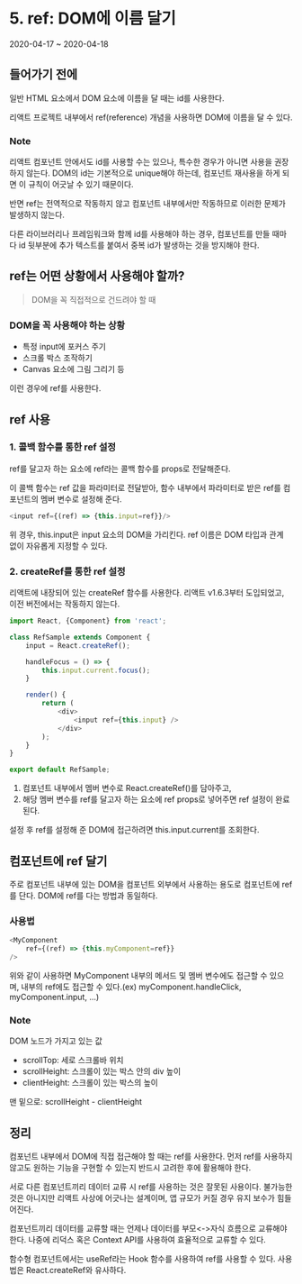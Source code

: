 # 5. ref: DOM에 이름 달기
2020-04-17 ~ 2020-04-18

## 들어가기 전에
일반 HTML 요소에서 DOM 요소에 이름을 달 때는 id를 사용한다.

리액트 프로젝트 내부에서 ref(reference) 개념을 사용하면 DOM에 이름을 달 수 있다.

### Note
리액트 컴포넌트 안에서도 id를 사용할 수는 있으나, 특수한 경우가 아니면 사용을 권장하지 않는다. DOM의 id는 기본적으로 unique해야 하는데, 컴포넌트 재사용을 하게 되면 이 규칙이 어긋날 수 있기 때문이다.

반면 ref는 전역적으로 작동하지 않고 컴포넌트 내부에서만 작동하므로 이러한 문제가 발생하지 않는다.

다른 라이브러리나 프레임워크와 함께 id를 사용해야 하는 경우, 컴포넌트를 만들 때마다 id 뒷부분에 추가 텍스트를 붙여서 중복 id가 발생하는 것을 방지해야 한다.

## ref는 어떤 상황에서 사용해야 할까?
> DOM을 꼭 직접적으로 건드려야 할 때

### DOM을 꼭 사용해야 하는 상황
- 특정 input에 포커스 주기
- 스크롤 박스 조작하기
- Canvas 요소에 그림 그리기 등

이런 경우에 ref를 사용한다.

## ref 사용
### 1. 콜백 함수를 통한 ref 설정
ref를 달고자 하는 요소에 ref라는 콜백 함수를 props로 전달해준다.

이 콜백 함수는 ref 값을 파라미터로 전달받아, 함수 내부에서 파라미터로 받은 ref를 컴포넌트의 멤버 변수로 설정해 준다.

```javascript
<input ref={(ref) => {this.input=ref}}/>
```

위 경우, this.input은 input 요소의 DOM을 가리킨다. ref 이름은 DOM 타입과 관계 없이 자유롭게 지정할 수 있다.

### 2. createRef를 통한 ref 설정
리액트에 내장되어 있는 createRef 함수를 사용한다. 리액트 v1.6.3부터 도입되었고, 이전 버전에서는 작동하지 않는다.

```javascript
import React, {Component} from 'react';

class RefSample extends Component {
    input = React.createRef();

    handleFocus = () => {
        this.input.current.focus();
    }

    render() {
        return (
            <div>
                <input ref={this.input} />
            </div>
        );
    }
}

export default RefSample;
```

1. 컴포넌트 내부에서 멤버 변수로 React.createRef()를 담아주고,
2. 해당 멤버 변수를 ref를 달고자 하는 요소에 ref props로 넣어주면 ref 설정이 완료된다.

설정 후 ref를 설정해 준 DOM에 접근하려면 this.input.current를 조회한다.

## 컴포넌트에 ref 달기
주로 컴포넌트 내부에 있는 DOM을 컴포넌트 외부에서 사용하는 용도로 컴포넌트에 ref를 단다. DOM에 ref를 다는 방법과 동일하다.

### 사용법
```javascript
<MyComponent
    ref={(ref) => {this.myComponent=ref}}
/>
```

위와 같이 사용하면 MyComponent 내부의 메서드 및 멤버 변수에도 접근할 수 있으며, 내부의 ref에도 접근할 수 있다.(ex) myComponent.handleClick, myComponent.input, ...)

### Note
DOM 노드가 가지고 있는 값
- scrollTop: 세로 스크롤바 위치
- scrollHeight: 스크롤이 있는 박스 안의 div 높이
- clientHeight: 스크롤이 있는 박스의 높이

맨 밑으로: scrollHeight - clientHeight

## 정리
컴포넌트 내부에서 DOM에 직접 접근해야 할 때는 ref를 사용한다. 먼저 ref를 사용하지 않고도 원하는 기능을 구현할 수 있는지 반드시 고려한 후에 활용해야 한다.

서로 다른 컴포넌트끼리 데이터 교류 시 ref를 사용하는 것은 잘못된 사용이다. 불가능한 것은 아니지만 리액트 사상에 어긋나는 설계이며, 앱 규모가 커질 경우 유지 보수가 힘들어진다.

컴포넌트끼리 데이터를 교류할 때는 언제나 데이터를 부모<->자식 흐름으로 교류해야 한다. 나중에 리덕스 혹은 Context API를 사용하여 효율적으로 교류할 수 있다.

함수형 컴포넌트에서는 useRef라는 Hook 함수를 사용하여 ref를 사용할 수 있다. 사용법은 React.createRef와 유사하다.